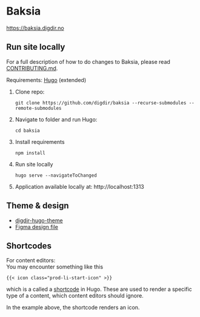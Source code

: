 # Baksia

https://baksia.digdir.no

## Run site locally

For a full description of how to do changes to Baksia, please read [CONTRIBUTING.md](https://github.com/digdir/baksia/blob/main/CONTRIBUTING.md).

Requirements: [Hugo](https://gohugo.io/installation/) (extended)

1. Clone repo:
   ```shell
   git clone https://github.com/digdir/baksia --recurse-submodules --remote-submodules
   ```
2. Navigate to folder and run Hugo:
   ```shell
   cd baksia
   ```
3. Install requirements
   ```shell
   npm install
   ```
4. Run site locally
   ```shell
   hugo serve --navigateToChanged
   ```
5. Application available locally at: http://localhost:1313

## Theme & design

- [digdir-hugo-theme](https://github.com/felleslosninger/digdir-hugo-theme)
- [Figma design file](https://www.figma.com/file/oT5ZgqREUJGgYwXIgp3HWL/Baksia?node-id=3836%3A46985)

## Shortcodes

For content editors:  
You may encounter something like this

```go-template
{{< icon class="prod-li-start-icon" >}}
```

which is a called a [shortcode](https://gohugo.io/content-management/shortcodes/) in Hugo. These are used to render
a specific type of a content, which content editors should ignore.

In the example above, the shortcode renders an icon.

